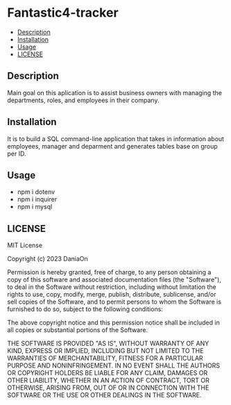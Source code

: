 # Fantastic4-tracker

 - [Description](#description)
 - [Installation](#installation)
 - [Usage](#usage)
 - [LICENSE](#license)

## Description

Main goal on this aplication is to assist business owners with managing the departments, roles, and employees in their company.

## Installation

It is to build a SQL command-line application that takes in information about employees, manager and deparment and generates tables base on group per ID.

## Usage 
 - npm i dotenv
 - npm i inquirer
 - npm i mysql

## LICENSE
MIT License

Copyright (c) 2023 DaniaOn

Permission is hereby granted, free of charge, to any person obtaining a copy
of this software and associated documentation files (the "Software"), to deal
in the Software without restriction, including without limitation the rights
to use, copy, modify, merge, publish, distribute, sublicense, and/or sell
copies of the Software, and to permit persons to whom the Software is
furnished to do so, subject to the following conditions:

The above copyright notice and this permission notice shall be included in all
copies or substantial portions of the Software.

THE SOFTWARE IS PROVIDED "AS IS", WITHOUT WARRANTY OF ANY KIND, EXPRESS OR
IMPLIED, INCLUDING BUT NOT LIMITED TO THE WARRANTIES OF MERCHANTABILITY,
FITNESS FOR A PARTICULAR PURPOSE AND NONINFRINGEMENT. IN NO EVENT SHALL THE
AUTHORS OR COPYRIGHT HOLDERS BE LIABLE FOR ANY CLAIM, DAMAGES OR OTHER
LIABILITY, WHETHER IN AN ACTION OF CONTRACT, TORT OR OTHERWISE, ARISING FROM,
OUT OF OR IN CONNECTION WITH THE SOFTWARE OR THE USE OR OTHER DEALINGS IN THE
SOFTWARE.
